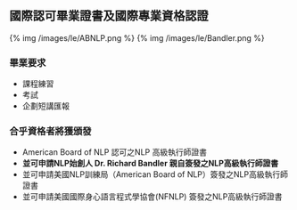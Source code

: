 <h2> 國際認可畢業證書及國際專業資格認證</h2>

{% img /images/le/ABNLP.png %}
{% img /images/le/Bandler.png %}

<h3>畢業要求</h3>
<ul>
  <li>課程練習</li>
  <li>考試</li>
  <li>企劃短講匯報</li>
</ul>

<h3>合乎資格者將獲頒發</h3>
<ul>
  <li>American Board of NLP 認可之NLP 高級執行師證書</li>
  <li><strong>並可申請NLP始創人 Dr. Richard Bandler 親自簽發之NLP高級執行師證書</strong></li>
  <li>並可申請美國NLP訓練局（American Board of NLP）簽發之NLP高級執行師證書</li>
  <li>並可申請美國國際身心語言程式學協會(NFNLP) 簽發之NLP高級執行師證書</li>
</ul>
